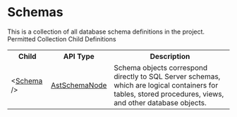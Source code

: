 # Schemas

<div class="LanguageSummary"><div class ="SummaryItem">This is a collection of all database schema definitions in the project.</div></div><div class="SchemaBindingGroup"><div class="SchemaBindingGroupHeader">Permitted Collection Child Definitions</div><table id="SchemaBindingList" class="SchemaBindingList"><tbody><tr><th class="SchemaBindingNameColumnHeader">Child</th><th class="SchemaBindingTypeColumnHeader">API Type</th><th class="SchemaBindingSummaryColumnHeader">Description</th></tr><tr class="cd0"><td class="SchemaBindingName"><span class="punc">&lt;</span><a href=Varigence.Languages.Biml.Table.AstSchemaNode.html">Schema</a><span class="punc"> /&gt;</span></td><td class="SchemaBindingType"><a href="../api-reference/Varigence.Languages.Biml.Table.AstSchemaNode.html">AstSchemaNode</a></td><td class="SchemaBindingSummary">Schema objects correspond directly to SQL Server schemas, which are logical containers for tables, stored procedures, views, and other database objects.</td></tr></tbody></table></div>